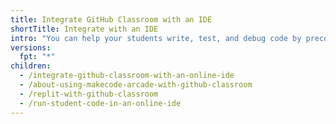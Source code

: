 ```yaml
---
title: Integrate GitHub Classroom with an IDE
shortTitle: Integrate with an IDE
intro: "You can help your students write, test, and debug code by preconfiguring a development environment for assignment repositories on {% data variables.product.prodname_classroom %}."
versions:
  fpt: "*"
children:
  - /integrate-github-classroom-with-an-online-ide
  - /about-using-makecode-arcade-with-github-classroom
  - /replit-with-github-classroom
  - /run-student-code-in-an-online-ide
---
```

